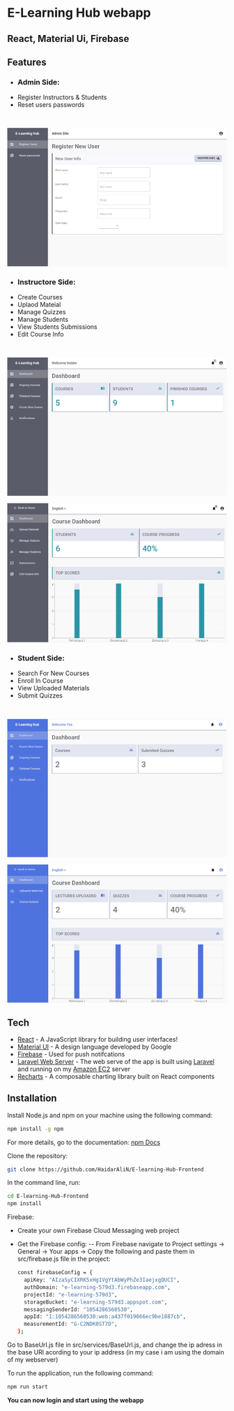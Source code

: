 # E-Learning Hub webapp
## React, Material Ui, Firebase

## Features

- ### Admin Side:
- Register Instructors & Students
- Reset users passwords 
<br />
<p align="center"><img src="https://github.com/HaidarAliN/E-learning-Hub-Frontend/blob/main/assets/images/AdminSide.png?raw=true" /></p>

- ### Instructore Side:
- Create Courses
- Uplaod Mateial
- Manage Quizzes
- Manage Students
- View Students Submissions
- Edit Course Info
<br />
<p align="center"><img src="https://github.com/HaidarAliN/E-learning-Hub-Frontend/blob/main/assets/images/InstructorSide.png?raw=true" /></p>
<p align="center"><img src="https://github.com/HaidarAliN/E-learning-Hub-Frontend/blob/main/assets/images/InstructorCourseSide.png?raw=true" /></p>

- ### Student Side:
- Search For New Courses
- Enroll In Course
- View Uploaded Materials
- Submit Quizzes
<br />
<p align="center"><img src="https://github.com/HaidarAliN/E-learning-Hub-Frontend/blob/main/assets/images/StudentSide.png?raw=true" /></p>
<p align="center"><img src="https://github.com/HaidarAliN/E-learning-Hub-Frontend/blob/main/assets/images/StudentCourseSide.png?raw=true" /></p>

## Tech

- [React] - A JavaScript library for building user interfaces!
- [Material UI] - A design language developed by Google
- [Firebase] - Used for push notifcations
- [Laravel Web Server] - The web serve of the app is built using [Laravel] and running on my [Amazon EC2] server
- [Recharts] - A composable charting library built on React components


## Installation

Install Node.js and npm on your machine using the following command:

```sh
npm install -g npm
```
For more details, go to the documentation: [npm Docs]

Clone the repository:

```sh
git clone https://github.com/HaidarAliN/E-learning-Hub-Frontend
```
In the command line, run:

```sh
cd E-learning-Hub-Frontend
npm install
```

Firebase:
- Create your own Firebase Cloud Messaging web project
- Get the Firebase config:
--  From Firebase navigate to Project settings -> General -> Your apps -> Copy the following and paste them in src/firebase.js file in the project:

    ```sh
    const firebaseConfig = {
      apiKey: "AIzaSyCIXRK5xHg1VgYtAbWyPhZe3IaejxgQUCI",
      authDomain: "e-learning-579d3.firebaseapp.com",
      projectId: "e-learning-579d3",
      storageBucket: "e-learning-579d3.appspot.com",
      messagingSenderId: "1054286560530",
      appId: "1:1054286560530:web:a437f019066ec9be1887cb",
      measurementId: "G-C2NDK0ST7D",
    };
    ```
Go to BaseUrl.js file in src/services/BaseUrl.js, and change the ip adress in the base URl acording to your ip address (in my case i am using the domain of my webserver)

To run the application, run the following command:
```sh
npm run start
```
**You can now login and start using the webapp**


[//]: # (These are reference links used in the body of this note and get stripped out when the markdown processor does its job. There is no need to format nicely because it shouldn't be seen. Thanks SO - http://stackoverflow.com/questions/4823468/store-comments-in-markdown-syntax.)

   [React]: <https://reactjs.org/>
   [Material UI]: <https://mui.com/>
   [Firebase]: <https://firebase.google.com/>
   [Laravel Web Server]: <https://github.com/HaidarAliN/E-learning-Hub-server>
   [Laravel]: <https://laravel.com/>
   [Amazon EC2]: <https://aws.amazon.com/ec2/>
   [Recharts]: <https://recharts.org/en-US/>
   [node.js]: <http://nodejs.org>
   [npm Docs]: <https://docs.npmjs.com/>
